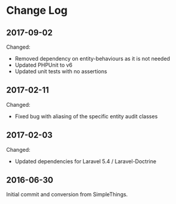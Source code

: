 Change Log
==========

2017-09-02
----------

Changed:

 * Removed dependency on entity-behaviours as it is not needed
 * Updated PHPUnit to v6
 * Updated unit tests with no assertions

2017-02-11
----------

Changed:

 * Fixed bug with aliasing of the specific entity audit classes

2017-02-03
----------

Changed:

 * Updated dependencies for Laravel 5.4 / Laravel-Doctrine
 
2016-06-30
----------

Initial commit and conversion from SimpleThings.
